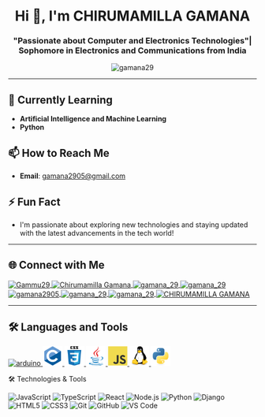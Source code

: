 <h1 align="center">Hi 👋, I'm CHIRUMAMILLA GAMANA</h1>
<h3 align="center">"Passionate about Computer and Electronics Technologies"| Sophomore in Electronics and Communications from India</h3>

<p align="center">
  <img src="https://komarev.com/ghpvc/?username=gamana29&label=Profile%20views&color=0e75b6&style=flat" alt="gamana29" />
</p>

---

## 🌱 Currently Learning

- **Artificial Intelligence and Machine Learning**
- **Python**

## 📫 How to Reach Me

- **Email**: [gamana2905@gmail.com](mailto:gamana2905@gmail.com)

## ⚡ Fun Fact

- I'm passionate about exploring new technologies and staying updated with the latest advancements in the tech world!

---

## 🌐 Connect with Me

<p align="left">
  <a href="https://x.com/Gammu29" target="blank">
    <img align="center" src="https://raw.githubusercontent.com/rahuldkjain/github-profile-readme-generator/master/src/images/icons/Social/twitter.svg" alt="Gammu29" height="30" width="40" />
  </a>
  <a href="https://www.linkedin.com/in/chirumamillagamana/" target="blank">
    <img align="center" src="https://raw.githubusercontent.com/rahuldkjain/github-profile-readme-generator/master/src/images/icons/Social/linked-in-alt.svg" alt="Chirumamilla Gamana" height="30" width="40" />
  </a>
  <a href="https://www.instagram.com/gamana_29/" target="blank">
    <img align="center" src="https://raw.githubusercontent.com/rahuldkjain/github-profile-readme-generator/master/src/images/icons/Social/instagram.svg" alt="gamana_29" height="30" width="40" />
  </a>
  <a href="https://www.codechef.com/users/gamana_29" target="blank">
    <img align="center" src="https://cdn.jsdelivr.net/npm/simple-icons@3.1.0/icons/codechef.svg" alt="gamana_29" height="30" width="40" />
  </a>
  <a href="https://www.hackerrank.com/profile/gamana2905" target="blank">
    <img align="center" src="https://raw.githubusercontent.com/rahuldkjain/github-profile-readme-generator/master/src/images/icons/Social/hackerrank.svg" alt="gamana2905" height="30" width="40" />
  </a>
  <a href="https://codeforces.com/profile/gamana_29" target="blank">
    <img align="center" src="https://raw.githubusercontent.com/rahuldkjain/github-profile-readme-generator/master/src/images/icons/Social/codeforces.svg" alt="gamana_29" height="30" width="40" />
  </a>
  <a href="https://leetcode.com/u/gamana_29/" target="blank">
    <img align="center" src="https://raw.githubusercontent.com/rahuldkjain/github-profile-readme-generator/master/src/images/icons/Social/leet-code.svg" alt="gamana_29" height="30" width="40" />
  </a>
  <a href="https://www.hackerearth.com/@gamana2905" target="blank">
    <img align="center" src="https://raw.githubusercontent.com/rahuldkjain/github-profile-readme-generator/master/src/images/icons/Social/hackerearth.svg" alt="CHIRUMAMILLA GAMANA" height="30" width="40" />
  </a>
</p>

---

## 🛠️ Languages and Tools

<p align="left"> 
  <a href="https://www.arduino.cc/" target="_blank" rel="noreferrer"> 
    <img src="https://cdn.worldvectorlogo.com/logos/arduino-1.svg" alt="arduino" width="40" height="40"/> 
  </a> 
  <a href="https://www.cprogramming.com/" target="_blank" rel="noreferrer"> 
    <img src="https://raw.githubusercontent.com/devicons/devicon/master/icons/c/c-original.svg" alt="c" width="40" height="40"/> 
  </a> 
  <a href="https://www.w3schools.com/css/" target="_blank" rel="noreferrer"> 
    <img src="https://raw.githubusercontent.com/devicons/devicon/master/icons/css3/css3-original-wordmark.svg" alt="css3" width="40" height="40"/> 
  </a> 
  <a href="https://www.java.com" target="_blank" rel="noreferrer"> 
    <img src="https://raw.githubusercontent.com/devicons/devicon/master/icons/java/java-original.svg" alt="java" width="40" height="40"/> 
  </a> 
  <a href="https://developer.mozilla.org/en-US/docs/Web/JavaScript" target="_blank" rel="noreferrer"> 
    <img src="https://raw.githubusercontent.com/devicons/devicon/master/icons/javascript/javascript-original.svg" alt="javascript" width="40" height="40"/> 
  </a> 
  <a href="https://www.linux.org/" target="_blank" rel="noreferrer"> 
    <img src="https://raw.githubusercontent.com/devicons/devicon/master/icons/linux/linux-original.svg" alt="linux" width="40" height="40"/> 
  </a> 
  <a href="https://www.python.org" target="_blank" rel="noreferrer"> 
    <img src="https://raw.githubusercontent.com/devicons/devicon/master/icons/python/python-original.svg" alt="python" width="40" height="40"/> 
  </a> 
</p


## 🛠️ Technologies & Tools

![JavaScript](https://img.shields.io/badge/-JavaScript-black?style=flat-square&logo=javascript)
![TypeScript](https://img.shields.io/badge/-TypeScript-007ACC?style=flat-square&logo=typescript)
![React](https://img.shields.io/badge/-React-black?style=flat-square&logo=react)
![Node.js](https://img.shields.io/badge/-Node.js-339933?style=flat-square&logo=node.js)
![Python](https://img.shields.io/badge/-Python-black?style=flat-square&logo=python)
![Django](https://img.shields.io/badge/-Django-092E20?style=flat-square&logo=django)
![HTML5](https://img.shields.io/badge/-HTML5-E34F26?style=flat-square&logo=html5&logoColor=white)
![CSS3](https://img.shields.io/badge/-CSS3-1572B6?style=flat-square&logo=css3)
![Git](https://img.shields.io/badge/-Git-black?style=flat-square&logo=git)
![GitHub](https://img.shields.io/badge/-GitHub-181717?style=flat-square&logo=github)
![VS Code](https://img.shields.io/badge/-VS%20Code-007ACC?style=flat-square&logo=visual-studio-code)
